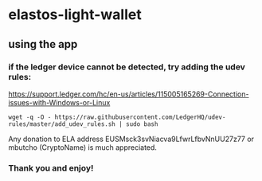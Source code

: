 # elastos-light-wallet

## using the app

### if the ledger device cannot be detected, try adding the udev rules:
https://support.ledger.com/hc/en-us/articles/115005165269-Connection-issues-with-Windows-or-Linux

```
wget -q -O - https://raw.githubusercontent.com/LedgerHQ/udev-rules/master/add_udev_rules.sh | sudo bash
```

Any donation to ELA address EUSMsck3svNiacva9LfwrLfbvNnUU27z77 or mbutcho (CryptoName) is much appreciated.

### Thank you and enjoy!